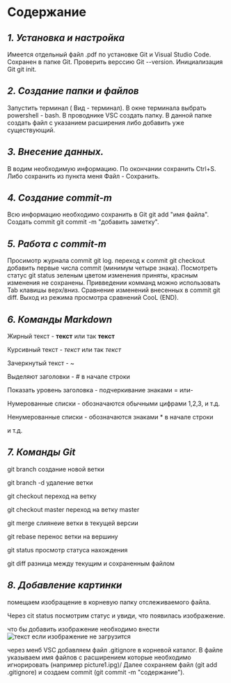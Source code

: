# **Содержание**

## *1. Установка и настройка*

Имеется отдельный файл .pdf по установке Git и Visual Studio Code. Сохранен в папке Git. Проверить верссию Git --version. Инициализация Git git init.

## *2. Создание папки и файлов*

Запустить терминал ( Вид - терминал). В окне терминала выбрать powershell - bash. В проводнике VSC создать папку. В данной папке создать файл с указанием расширения либо добавить уже существующий.

## *3. Внесение данных.*

В водим необходимую информацию. По окончании сохранить Ctrl+S. Либо сохранить из пункта меня Файл - Сохранить.

## *4. Создание commit-m*

Всю информацию необходимо сохранить  в Git git add "имя файла". Создать commit  git commit -m "добавить заметку".

## *5. Работа с commit-m*

Просимотр журнала commit git log. переход к commit git checkout добавить первые числа commit (минимум четыре знака). Посмотреть статус git status зеленым цветом изменения приняты, красным изменения не сохранены. Привведении комманд можно использовать Tab клавишы верх/вниз. Сравнение изменений внесенных в commit git diff. Выход из режима просмотра сравнений CooL (END).

## *6. Команды Markdown*

Жирный текст - **текст** или так __текст__

Курсивный текст - *текст* или так _текст_

Зачеркнутый текст - ~

Выделяют заголовки - # в начале строки

Показать уровень заголовка - подчеркивание знаками = или-

Нумерованные списки - обозначаются обычными цифрами 1,2,3, и т.д.

Ненумерованные списки - обозначаются знаками * в начале строки

и т.д.

## *7. Команды Git*

git  branch <branch name> создание новой ветки

git branch -d <branch name> удаление ветки

git checkout <branch name> переход на ветку

git checkout master  переход на ветку master

git merge <branch name> слиянеие ветки в текущей версии

git rebase <branch name to migrate> перенос ветки на вершину

git status  просмотр статуса нахождения

git diff   разница между текущим и сохраненным файлом

## *8. Добавление картинки*

помещаем изобращение в корневую папку отслеживаемого файла. 

Через cit status посмотрим статус и увиди, что появилась изображение.

что бы добавить изображение необходимо внести 
![текст если изображение не загрузится](picture1.jpg)

через менб VSC добавляем файл .gitignore в корневой каталог. В файле указываем имя файлов с расширением
 которые необходимо игнорировать (например picture1.ipg)/ Далее сохраняем файл (git add .gitignore) и создаем commit (git commit -m "содержание").





